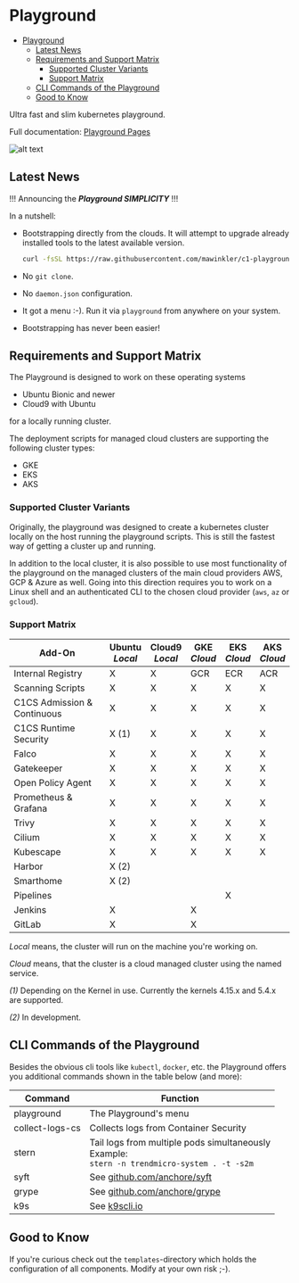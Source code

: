 # Playground

- [Playground](#playground)
  - [Latest News](#latest-news)
  - [Requirements and Support Matrix](#requirements-and-support-matrix)
    - [Supported Cluster Variants](#supported-cluster-variants)
    - [Support Matrix](#support-matrix)
  - [CLI Commands of the Playground](#cli-commands-of-the-playground)
  - [Good to Know](#good-to-know)

Ultra fast and slim kubernetes playground.

Full documentation: [Playground Pages](https://mawinkler.github.io/playground-pages/)

![alt text](https://raw.githubusercontent.com/mawinkler/c1-playground/master/images/video-bootstrap.gif "bootstrap")

## Latest News

!!! Announcing the ***Playground SIMPLICITY*** !!!

In a nutshell:

- Bootstrapping directly from the clouds. It will attempt to upgrade already installed tools to the latest available version.  

  ```sh
  curl -fsSL https://raw.githubusercontent.com/mawinkler/c1-playground/master/bin/playground | bash && exit
  ```

- No `git clone`.
- No `daemon.json` configuration.
- It got a menu :-). Run it via `playground` from anywhere on your system.
- Bootstrapping has never been easier!

## Requirements and Support Matrix

The Playground is designed to work on these operating systems

- Ubuntu Bionic and newer
- Cloud9 with Ubuntu

for a locally running cluster.

The deployment scripts for managed cloud clusters are supporting the following cluster types:

- GKE
- EKS
- AKS

### Supported Cluster Variants

Originally, the playground was designed to create a kubernetes cluster locally on the host running the playground scripts. This is still the fastest way of getting a cluster up and running.

In addition to the local cluster, it is also possible to use most functionality of the playground on the managed clusters of the main cloud providers AWS, GCP & Azure as well. Going into this direction requires you to work on a Linux shell and an authenticated CLI to the chosen cloud provider (`aws`, `az` or `gcloud`).

### Support Matrix

Add-On | **Ubuntu**<br>*Local* | **Cloud9**<br>*Local* | GKE<br>*Cloud* | EKS<br>*Cloud* | AKS<br>*Cloud*
------ | ------ | ----- | --- | --- | ---
Internal Registry | X | X | GCR | ECR | ACR
Scanning Scripts | X |X | X | X | X
C1CS Admission & Continuous | X | X | X | X | X
C1CS Runtime Security | X (1) | X | X | X | X
Falco | X | X | X | X | X | X
Gatekeeper | X |X | X | X | X | X
Open Policy Agent | X | X | X | X | X | X
Prometheus & Grafana | X | X | X | X | X | X
Trivy | X | X | X | X | X | X
Cilium | X | X | X | X | X
Kubescape | X | X | X | X | X | X
Harbor | X (2) | | | | | |
Smarthome | X (2) | | | | | |
Pipelines | | | | X | |
Jenkins | X | | X | | | |
GitLab | X | | X | | | |

*Local* means, the cluster will run on the machine you're working on.

*Cloud* means, that the cluster is a cloud managed cluster using the named service.

*(1)* Depending on the Kernel in use. Currently the kernels 4.15.x and 5.4.x are supported.

*(2)* In development.

## CLI Commands of the Playground

Besides the obvious cli tools like `kubectl`, `docker`, etc. the Playground offers you additional commands shown in the table below (and more):

Command | Function
------- | --------
playground | The Playground's menu
collect-logs-cs | Collects logs from Container Security
stern | Tail logs from multiple pods simultaneously<br>Example:<br>`stern -n trendmicro-system . -t -s2m`
syft | See [github.com/anchore/syft](https://github.com/anchore/syft)
grype | See [github.com/anchore/grype](https://github.com/anchore/grype)
k9s | See [k9scli.io](https://k9scli.io/)

## Good to Know

If you're curious check out the `templates`-directory which holds the configuration of all components. Modify at your own risk ;-).
